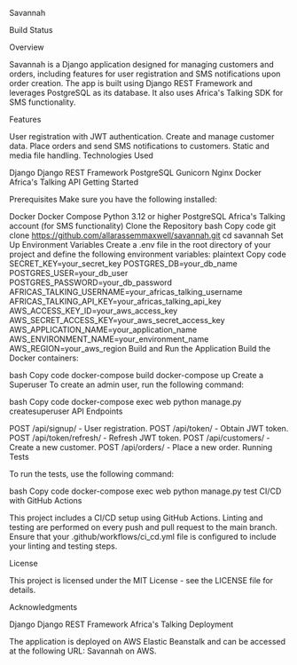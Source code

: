 Savannah

Build Status


Overview

Savannah is a Django application designed for managing customers and orders, including features for user registration and SMS notifications upon order creation. The app is built using Django REST Framework and leverages PostgreSQL as its database. It also uses Africa's Talking SDK for SMS functionality.

Features

User registration with JWT authentication.
Create and manage customer data.
Place orders and send SMS notifications to customers.
Static and media file handling.
Technologies Used

Django
Django REST Framework
PostgreSQL
Gunicorn
Nginx
Docker
Africa's Talking API
Getting Started

Prerequisites
Make sure you have the following installed:

Docker
Docker Compose
Python 3.12 or higher
PostgreSQL
Africa's Talking account (for SMS functionality)
Clone the Repository
bash
Copy code
git clone https://github.com/allarassemmaxwell/savannah.git
cd savannah
Set Up Environment Variables
Create a .env file in the root directory of your project and define the following environment variables:
plaintext
Copy code
SECRET_KEY=your_secret_key
POSTGRES_DB=your_db_name
POSTGRES_USER=your_db_user
POSTGRES_PASSWORD=your_db_password
AFRICAS_TALKING_USERNAME=your_africas_talking_username
AFRICAS_TALKING_API_KEY=your_africas_talking_api_key
AWS_ACCESS_KEY_ID=your_aws_access_key
AWS_SECRET_ACCESS_KEY=your_aws_secret_access_key
AWS_APPLICATION_NAME=your_application_name
AWS_ENVIRONMENT_NAME=your_environment_name
AWS_REGION=your_aws_region
Build and Run the Application
Build the Docker containers:

bash
Copy code
docker-compose build
docker-compose up
Create a Superuser
To create an admin user, run the following command:

bash
Copy code
docker-compose exec web python manage.py createsuperuser
API Endpoints

POST /api/signup/ - User registration.
POST /api/token/ - Obtain JWT token.
POST /api/token/refresh/ - Refresh JWT token.
POST /api/customers/ - Create a new customer.
POST /api/orders/ - Place a new order.
Running Tests

To run the tests, use the following command:

bash
Copy code
docker-compose exec web python manage.py test
CI/CD with GitHub Actions

This project includes a CI/CD setup using GitHub Actions. Linting and testing are performed on every push and pull request to the main branch. Ensure that your .github/workflows/ci_cd.yml file is configured to include your linting and testing steps.

License

This project is licensed under the MIT License - see the LICENSE file for details.

Acknowledgments

Django
Django REST Framework
Africa's Talking
Deployment

The application is deployed on AWS Elastic Beanstalk and can be accessed at the following URL: Savannah on AWS.
